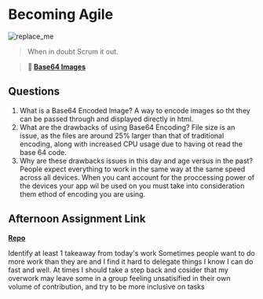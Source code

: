 # Becoming Agile

![replace_me](https://codeworks.blob.core.windows.net/public/assets/img/illustrations/placeholder.svg)

> When in doubt Scrum it out.

> **📖 [Base64 Images](https://codeworksacademy.com/fs-student-guide/resources/wk8-9/06-Base64)**

## Questions

1. What is a Base64 Encoded Image?
   A way to encode images so tht they can be passed through and displayed directly in html.
2. What are the drawbacks of using Base64 Encoding?
   File size is an issue, as the files are around 25% larger than that of traditional encoding, along with increased CPU usage due to having ot read the base 64 code.
3. Why are these drawbacks issues in this day and age versus in the past?
   People expect everything to work in the same way at the same speed across all devices. When you cant account for the proccessing power of the devices your app wil be used on you must take into consideration them ethod of encoding you are using.

## Afternoon Assignment Link

**[Repo](https://github.com/AustinDye/<ASSIGNMENT_REPO>)**

Identify at least 1 takeaway from today's work
Sometimes people want to do more work than they are and I find it hard to delegate things I know I can do fast and well. At times I should take a step back and cosider that my overwork may leave some in a group feeling unsatisified in their own volume of contribution, and try to be more inclusive on tasks
